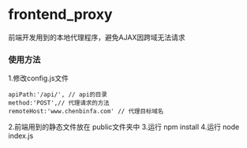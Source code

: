 # frontend_proxy
前端开发用到的本地代理程序，避免AJAX因跨域无法请求

###  使用方法
1.修改config.js文件

    apiPath:'/api/', // api的目录
    method:'POST',// 代理请求的方法
    remoteHost:'www.chenbinfa.com' // 代理目标域名

2.前端用到的静态文件放在 public文件夹中
3.运行 npm install
4.运行 node index.js 